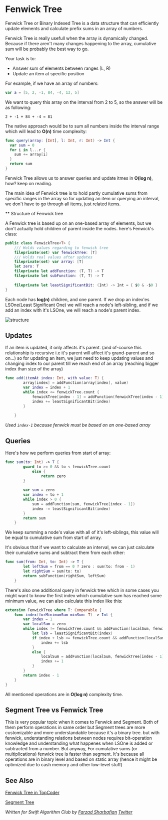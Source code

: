 # Fenwick Tree

Fenwick Tree or Binary Indexed Tree is a data structure that can efficiently update elements and calculate prefix sums in an array of numbers.

Fenwick Tree is really usefull when the array is dynamically changed. Because if there aren't many changes happening to the array, cumulative sum will be probably the best way to go.

Your task is to:
- Answer sum of elements between ranges [L, R)
- Update an item at specific position

For example, if we have an array of numbers:

```swift
var a = [5, 2, -1, 84, -4, 13, 5]
```

We want to query this array on the interval from 2 to 5, so the answer will be as following:

	2 + -1 + 84 + -4 = 81

The native approach would be to sum all numbers inside the interval range which will lead to **O(n)** time complexity:

```swift
func query(array: [Int], l: Int, r: Int) -> Int {
  var sum = 0
  for i in l...r {
    sum += array[i]
  }
  return sum
}
```
Fenwick Tree allows us to answer queries and update itmes in **O(log n)**, how? keep on reading.

The main idea of Fenwick tree is to hold partly cumulative sums from specific ranges in the array so for updating an item or querying an interval, we don't have to go through all items, just related items.

** Structure of Fenwick tree

A Fenwick tree is based up on an one-based array of elements, but we don't actually hold children of parent inside the nodes. here's Fenwick's class:

```swift
public class FenwickTree<T> {
	/// Holds values regarding to fenwick tree
	fileprivate(set) var fenwickTree: [T]
	/// Holds real values after updates
	fileprivate(set) var array: [T]
	let zero: T
	fileprivate let addFunction: (T, T) -> T
	fileprivate let subFunction: (T, T) -> T
	
	fileprivate let leastSignificantBit: (Int) -> Int = { $0 & -$0 }
}
```

Each node has **log(n)** children, and one parent. If we drop an index'es LSOne(Least Significant One) we will reach a node's left-sibling, and if we add an index with it's LSOne, we will reach a node's parent index.

![structure](http://community.topcoder.com/i/education/binaryIndexedTrees/BITimg.gif)

## Updates

If an item is updated, it only affects it's parent. (and of-course this relationship is recursive i.e it's parent will affect it's grand-parent and so on...) so for updating an item, we just need to keep updating values and changing index to our parent till we reach end of an array (reaching bigger index than size of the array)

```swift
func add(itemAt index: Int, with value: T) {
		array[index] = addFunction(array[index], value)
		var index = index + 1
		while index <= fenwickTree.count {
			fenwickTree[index - 1] = addFunction(fenwickTree[index - 1], value)
			index += leastSignificantBit(index)
		}
		
	}
```

*Used `index-1` because fenwick must be based on an one-based array*

## Queries
Here's how we perform queries from start of array:

```swift
func sum(to: Int) -> T {
		guard to >= 0 && to < fenwickTree.count
			else {
				return zero
		}
		
		var sum = zero
		var index = to + 1
		while index > 0 {
			sum = addFunction(sum, fenwickTree[index - 1])
			index -= leastSignificantBit(index)
		}
		return sum
	}
```

We keep summing a node's value with all of it's left-siblings, this value will be equal to cumulative sum from start of array.

It's obvious that if we want to calculate an interval, we can just calculate their cumulative sums and subtract them from each other:

```swift
func sum(from: Int, to: Int) -> T {
		let leftSum = from == 0 ? zero : sum(to: from - 1)
		let rightSum = sum(to: to)
		return subFunction(rightSum, leftSum)
	}
```

There's also one additional query in fenwick tree which in some cases you might want to know the first index which cumulative sum has reached some minimum value, we can also calculate this index like this:

```swift
extension FenwickTree where T: Comparable {
	func index(forMinimumSum minSum: T) -> Int {
		var index = 1
		var localSum = zero
		while index != fenwickTree.count && addFunction(localSum, fenwickTree[index - 1]) < minSum {
			let lsb = leastSignificantBit(index)
			if index + lsb <= fenwickTree.count && addFunction(localSum, fenwickTree[index + lsb - 1]) < minSum {
				index += lsb
			}
			else {
				localSum = addFunction(localSum, fenwickTree[index - 1])
				index += 1
			}
		}
		return index - 1
	}
}
```


All mentioned operations are in **O(log n)** complexity time.


## Segment Tree vs Fenwick Tree

This is very popular topic when it comes to Fenwick and Segment. Both of them perform operations in same order but Segment trees are more customizable and more understandable because it's a binary tree. but with fenwick, understanding relations between nodes requires bit-operation knowledge and understanding what happenes when LSOne is added or subtracted from a number. But anyway, For cumulative sums (or multiplications) fenwick tree is faster than segment. It's because all operations are in binary level and based on static array (hence it might be optimized due to cash memory and other low-level stuff)

## See Also

[Fenwick Tree in TopCoder](https://www.topcoder.com/community/data-science/data-science-tutorials/binary-indexed-trees/)

[Segment Tree](https://github.com/raywenderlich/swift-algorithm-club/tree/master/Segment%20Tree)

*Written for Swift Algorithm Club by [Farzad Sharbafian](https://github.com/FarzadShbfn) [Twitter](https://twitter.com/FarzadShbfn)*
